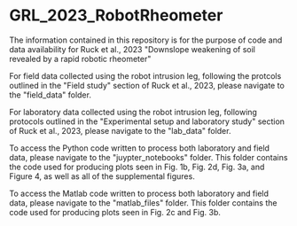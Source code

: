 # GRL_2023_RobotRheometer

The information contained in this repository is for the purpose of code and data availability for Ruck et al., 2023 "Downslope weakening of soil revealed by a rapid robotic rheometer"

For field data collected using the robot intrusion leg, following the protcols outlined in the "Field study" section of Ruck et al., 2023, please navigate to the "field_data" folder.

For laboratory data collected using the robot intrusion leg, following protocols outlined in the "Experimental setup and laboratory study" section of Ruck et al., 2023, please navigate to the "lab_data" folder.

To access the Python code written to process both laboratory and field data, please navigate to the "juypter_notebooks" folder. This folder contains the code used for producing plots seen in Fig. 1b, Fig. 2d, Fig. 3a, and Figure 4, as well as all of the supplemental figures.

To access the Matlab code written to process both laboratory and field data, please navigate to the "matlab_files" folder. This folder contains the code used for producing plots seen in Fig. 2c and Fig. 3b.
